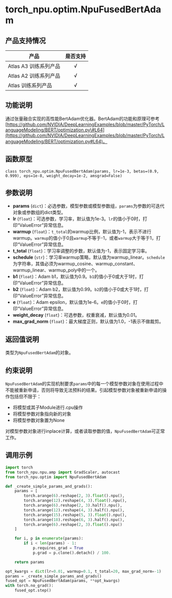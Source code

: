 # torch_npu.optim.NpuFusedBertAdam

## 产品支持情况

| 产品                                                         | 是否支持 |
| ------------------------------------------------------------ | :------: |
|<term>Atlas A3 训练系列产品</term>            |    √     |
|<term>Atlas A2 训练系列产品</term>  | √   |
|<term>Atlas 训练系列产品</term>                                       |    √     |

## 功能说明

通过张量融合实现的高性能BertAdam优化器。BertAdam的功能和原理可参考[https://github.com/NVIDIA/DeepLearningExamples/blob/master/PyTorch/LanguageModeling/BERT/optimization.py\#L64](https://github.com/NVIDIA/DeepLearningExamples/blob/master/PyTorch/LanguageModeling/BERT/optimization.py#L64)。

## 函数原型

```
class torch_npu.optim.NpuFusedBertAdam(params, lr=1e-3, betas=(0.9, 0.999), eps=1e-8, weight_decay=1e-2, amsgrad=False)
```


## 参数说明

- **params** (`dict`)：必选参数，模型参数或模型参数组，`params`为参数的可迭代对象或参数组的dict类型。
- **lr** (`float`)：可选参数，学习率，默认值为1e-3。`lr`的值小于0时，打印“ValueError”异常信息。
- **warmup** (`float`)：`t_total`的warmup比例，默认值为-1，表示不进行warmup。`warmup`的值小于0且`warmup`不等于-1，或者`warmup`大于等于1，打印“ValueError”异常信息。
- **t_total** (`float`)：学习率调整的步数，默认值为-1，表示固定学习率。
- **schedule** (`str`)：学习率warmup策略，默认值为warmup_linear。`schedule`为字符串，其值必须为warmup_cosine、warmup_constant、warmup_linear、warmup_poly中的一个。
- **b1** (`float`)：Adam b1，默认值为0.9。`b1`的值小于0或大于1时，打印“ValueError”异常信息。
- **b2** (`float`)：Adam b2，默认值为0.99。`b2`的值小于0或大于1时，打印“ValueError”异常信息。
- **e** (`float`)：Adam epsilon，默认值为1e-6。`e`的值小于0时，打印“ValueError”异常信息。
- **weight_decay** (`float`)：可选参数，权重衰减，默认值为0.01。
- **max_grad_norm** (`float`)：最大梯度正则，默认值为1.0，-1表示不做裁剪。


## 返回值说明

类型为`NpuFusedBertAdam`的对象。


## 约束说明

`NpuFusedBertAdam`的实现机制要求`params`中的每一个模型参数对象在使用过程中不能被重新申请，否则将导致无法预料的结果。引起模型参数对象被重新申请的操作包括但不限于：

- 将模型或其子Module进行.cpu操作
- 将模型参数对象指向新的对象
- 将模型参数对象置为None

对模型参数对象进行inplace计算，或者读取参数的值，`NpuFusedBertAdam`可正常工作。


## 调用示例

```python
import torch
from torch_npu.npu.amp import GradScaler, autocast
from torch_npu.optim import NpuFusedBertAdam 

def _create_simple_params_and_grads():
    params = [
        torch.arange(6).reshape(2, 3).float().npu(),
        torch.arange(12).reshape(4, 3).float().npu(),
        torch.arange(6).reshape(2, 3).half().npu(),
        torch.arange(12).reshape(4, 3).half().npu(),
        torch.arange(15).reshape(5, 3).float().npu(),
        torch.arange(18).reshape(6, 3).half().npu(),
        torch.arange(6).reshape(2, 3).float().npu()
    ]

    for i, p in enumerate(params):
        if i < len(params) - 1:
            p.requires_grad = True
            p.grad = p.clone().detach() / 100.

    return params

opt_kwargs = dict(lr=0.01, warmup=0.1, t_total=20, max_grad_norm=-1)
params = _create_simple_params_and_grads()
fused_opt = NpuFusedBertAdam(params, **opt_kwargs)
with torch.no_grad():
    fused_opt.step()
```

